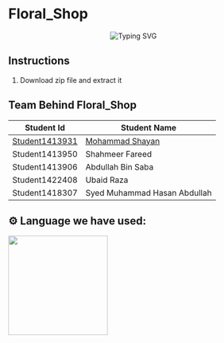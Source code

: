 # Floral_Shop
<div align="center">
  <img src="https://readme-typing-svg.herokuapp.com?font=Poppins&weight=600&size=28&duration=3500&pause=500&color=F42C4F&center=true&vCenter=true&width=435&lines=Aptech+Eproject+2024;Floral_Shop;" alt="Typing SVG" />
</div>

## Instructions
1. Download zip file and extract it
## Team Behind Floral_Shop

| Student Id | Student Name |
| ------------- | ------------- |
| <a href="https://github.com/MohammadShayan1">Student1413931</a> | <a href="https://mohammadshayan.com/">Mohammad Shayan</a> |
| Student1413950 | Shahmeer Fareed  |
| Student1413906 | Abdullah Bin Saba |
| Student1422408 | Ubaid Raza |
| Student1418307 | Syed Muhammad Hasan Abdullah |

## ⚙️ Language we have used:
<p align="left">
  <img src="https://user-images.githubusercontent.com/1454075/66454740-fb973580-ea68-11e9-9993-6c1014881528.png" width="200">
</p>
